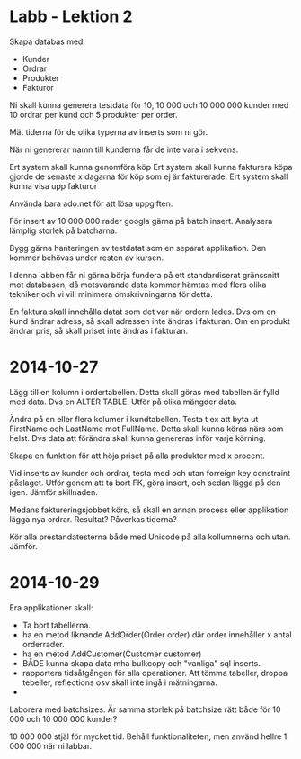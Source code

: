 Labb - Lektion 2
================
Skapa databas med:
* Kunder
* Ordrar
* Produkter
* Fakturor

Ni skall kunna generera testdata för 10, 10 000 och 10 000 000 kunder med 10 ordrar per kund och 5 produkter per order.

Mät tiderna för de olika typerna av inserts som ni gör.

När ni genererar namn till kunderna får de inte vara i sekvens.

Ert system skall kunna genomföra köp
Ert system skall kunna fakturera köpa gjorde de senaste x dagarna för köp som ej är fakturerade.
Ert system skall kunna visa upp fakturor

Använda bara ado.net för att lösa uppgiften.

För insert av 10 000 000 rader googla gärna på batch insert. Analysera lämplig storlek på batcharna.

Bygg gärna hanteringen av testdatat som en separat applikation. Den kommer behövas under resten av kursen.

I denna labben får ni gärna börja fundera på ett standardiserat gränssnitt mot databasen, då motsvarande data kommer hämtas med flera olika tekniker och vi vill minimera omskrivningarna för detta.

En faktura skall innehålla datat som det var när ordern lades. Dvs om en kund ändrar adress, så skall adressen inte ändras i fakturan. Om en produkt ändrar pris, så skall priset inte ändras i fakturan.

2014-10-27
==========
Lägg till en kolumn i ordertabellen. Detta skall göras med tabellen är fylld med data. Dvs en ALTER TABLE. Utför på olika mängder data. 

Ändra på en eller flera kolumer i kundtabellen. Testa t ex att byta ut FirstName och LastName mot FullName. Detta skall kunna köras närs som helst. Dvs data att förändra skall kunna genereras inför varje körning.

Skapa en funktion för att höja priset på alla produkter med x procent.

Vid inserts av kunder och ordrar, testa med och utan forreign key constraint påslaget. Utför genom att ta bort FK, göra insert, och sedan lägga på den igen. Jämför skillnaden.

Medans faktureringsjobbet körs, så skall en annan process eller applikation lägga nya ordrar. Resultat? Påverkas tiderna?

Kör alla prestandatesterna både med Unicode på alla kollumnerna och utan. Jämför.

2014-10-29
==========
Era applikationer skall:
* Ta bort tabellerna. 
* ha en metod liknande AddOrder(Order order) där order innehåller x antal orderrader.
* ha en metod AddCustomer(Customer customer)
* BÅDE kunna skapa data mha bulkcopy och "vanliga" sql inserts.
* rapportera tidsåtgången för alla operationer. Att tömma tabeller, droppa tebeller, reflections osv skall inte ingå i mätningarna.
* 
Laborera med batchsizes. Är samma storlek på batchsize rätt både för 10 000 och 10 000 000 kunder?

10 000 000 stjäl för mycket tid. Behåll funktionaliteten, men använd hellre 1 000 000 när ni labbar.


